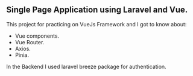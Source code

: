 ## Single Page Application using Laravel and Vue.

This project for practicing on VueJs Framework and I got to know about:

- Vue components.
- Vue Router.
- Axios.
- Pinia.

In the Backend I used laravel breeze package for authentication.
